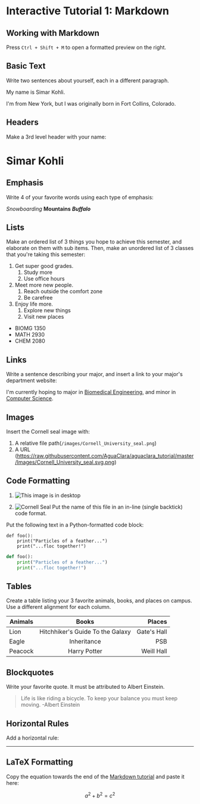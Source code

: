 # Interactive Tutorial 1: Markdown

## Working with Markdown

Press `Ctrl + Shift + M` to open a formatted preview on the right.

## Basic Text

Write two sentences about yourself, each in a different paragraph.

<!--- Write your answer here. --->
My name is Simar Kohli.

I'm from New York, but I was originally born in Fort Collins, Colorado.
## Headers

Make a 3rd level header with your name:

<!--- Write your answer here. --->
# Simar Kohli
## Emphasis

Write 4 of your favorite words using each type of emphasis:

<!--- Write your answer here. --->
*Snowboarding*
**Mountains**
***Buffalo***


## Lists

Make an ordered list of 3 things you hope to achieve this semester, and elaborate on them with sub items. Then, make an unordered list of 3 classes that you're taking this semester:

<!--- Write your answer here. --->
1. Get super good grades.
    1. Study more
    2. Use office hours
2. Meet more new people.
    1. Reach outside the comfort zone
    2. Be carefree
3. Enjoy life more.
    1. Explore new things
    2. Visit new places

- BIOMG 1350
- MATH 2930
- CHEM 2080


## Links

Write a sentence describing your major, and insert a link to your major's department website:

<!--- Write your answer here. --->
I'm currently hoping to major in [Biomedical Engineering](https://www.bme.cornell.edu/bme), and minor in [Computer Science](https://www.cs.cornell.edu/).



## Images

Insert the Cornell seal image with:
  1. A relative file path(`/images/Cornell_University_seal.png`)
  2. A URL (https://raw.githubusercontent.com/AguaClara/aguaclara_tutorial/master/Images/Cornell_University_seal.svg.png)

<!--- Write your answer here. --->

## Code Formatting
1. ![This image is in ``desktop``](desktop/Cornell-Univesity-Seal.jpg)

2. ![Cornell Seal](http://ipwire.com/wp-content/uploads/2017/09/Cornell-Univesity-Seal.jpg)
Put the name of this file in an in-line (single backtick) code format.

<!-- Write your answer here. -->

Put the following text in a Python-formatted code block:

```
def foo():
    print("Particles of a feather...")
    print("...floc together!")
```

<!-- Write your answer here. -->

```python
def foo():
    print("Particles of a feather...")
    print("...floc together!")
```
## Tables

Create a table listing your 3 favorite animals, books, and places on campus. Use a different alignment for each column.

<!--- Write your answer here. --->

| Animals | Books | Places|
| --- | :---: | ---: |
|Lion   | Hitchhiker's Guide To the Galaxy | Gate's Hall |
|Eagle   | Inheritance  | PSB  |
|Peacock   | Harry Potter  | Weill Hall |

## Blockquotes

Write your favorite quote. It must be attributed to Albert Einstein.

<!-- Write your answer here. -->

> Life is like riding a bicycle. To keep your balance you must keep moving.
> -Albert Einstein


## Horizontal Rules
Add a horizontal rule:

<!-- Write your answer here. -->
---
## LaTeX Formatting

Copy the equation towards the end of the [Markdown tutorial](https://github.com/AguaClara/aguaclara_tutorial/wiki/Markdown#latex-formatting) and paste it here:

<!-- Write your answer here. -->
$$ a^2 + b^2 = c^2 $$
